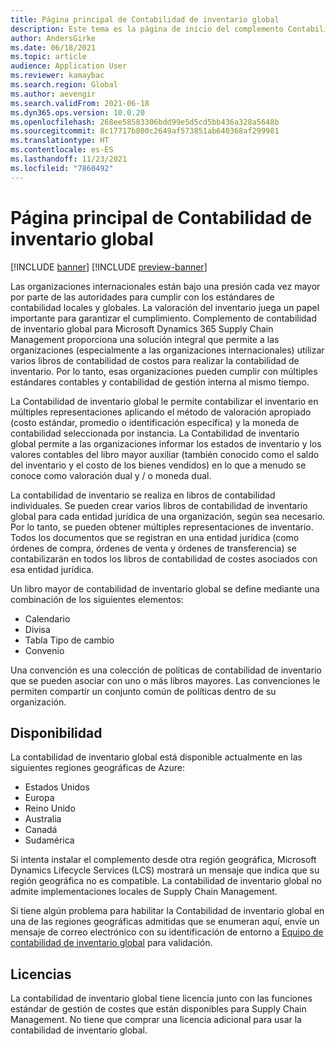 ```yaml
---
title: Página principal de Contabilidad de inventario global
description: Este tema es la página de inicio del complemento Contabilidad de inventario global para Microsoft Dynamics 365 Supply Chain Management.
author: AndersGirke
ms.date: 06/18/2021
ms.topic: article
audience: Application User
ms.reviewer: kamaybac
ms.search.region: Global
ms.author: aevengir
ms.search.validFrom: 2021-06-18
ms.dyn365.ops.version: 10.0.20
ms.openlocfilehash: 268ee58583306bdd99e5d5cd5bb436a328a5648b
ms.sourcegitcommit: 8c17717b800c2649af573851ab640368af299981
ms.translationtype: HT
ms.contentlocale: es-ES
ms.lasthandoff: 11/23/2021
ms.locfileid: "7860492"
---
```

# <a name="global-inventory-accounting-home-page"></a>Página principal de Contabilidad de inventario global

[!INCLUDE [banner](../includes/banner.md)]
[!INCLUDE [preview-banner](../includes/preview-banner.md)]
<!--KFM: Preview until 4/30/2022 -->

Las organizaciones internacionales están bajo una presión cada vez mayor por parte de las autoridades para cumplir con los estándares de contabilidad locales y globales. La valoración del inventario juega un papel importante para garantizar el cumplimiento. Complemento de contabilidad de inventario global para Microsoft Dynamics 365 Supply Chain Management proporciona una solución integral que permite a las organizaciones (especialmente a las organizaciones internacionales) utilizar varios libros de contabilidad de costos para realizar la contabilidad de inventario. Por lo tanto, esas organizaciones pueden cumplir con múltiples estándares contables y contabilidad de gestión interna al mismo tiempo.

La Contabilidad de inventario global le permite contabilizar el inventario en múltiples representaciones aplicando el método de valoración apropiado (costo estándar, promedio o identificación específica) y la moneda de contabilidad seleccionada por instancia. La Contabilidad de inventario global permite a las organizaciones informar los estados de inventario y los valores contables del libro mayor auxiliar (también conocido como el saldo del inventario y el costo de los bienes vendidos) en lo que a menudo se conoce como valoración dual y / o moneda dual.

La contabilidad de inventario se realiza en libros de contabilidad individuales. Se pueden crear varios libros de contabilidad de inventario global para cada entidad jurídica de una organización, según sea necesario. Por lo tanto, se pueden obtener múltiples representaciones de inventario. Todos los documentos que se registran en una entidad jurídica (como órdenes de compra, órdenes de venta y órdenes de transferencia) se contabilizarán en todos los libros de contabilidad de costes asociados con esa entidad jurídica.

Un libro mayor de contabilidad de inventario global se define mediante una combinación de los siguientes elementos:

- Calendario
- Divisa
- Tabla Tipo de cambio
- Convenio

Una convención es una colección de políticas de contabilidad de inventario que se pueden asociar con uno o más libros mayores. Las convenciones le permiten compartir un conjunto común de políticas dentro de su organización.

## <a name="availability"></a>Disponibilidad

La contabilidad de inventario global está disponible actualmente en las siguientes regiones geográficas de Azure:

- Estados Unidos
- Europa
- Reino Unido
- Australia
- Canadá
- Sudamérica

Si intenta instalar el complemento desde otra región geográfica, Microsoft Dynamics Lifecycle Services (LCS) mostrará un mensaje que indica que su región geográfica no es compatible. La contabilidad de inventario global no admite implementaciones locales de Supply Chain Management.

Si tiene algún problema para habilitar la Contabilidad de inventario global en una de las regiones geográficas admitidas que se enumeran aquí, envíe un mensaje de correo electrónico con su identificación de entorno a [Equipo de contabilidad de inventario global](mailto:GlobalInvAccount@microsoft.com) para validación.

## <a name="licensing"></a>Licencias

La contabilidad de inventario global tiene licencia junto con las funciones estándar de gestión de costes que están disponibles para Supply Chain Management. No tiene que comprar una licencia adicional para usar la contabilidad de inventario global.

